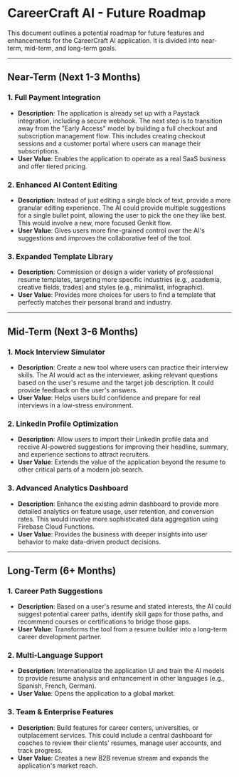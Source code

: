 # CareerCraft AI - Future Roadmap

This document outlines a potential roadmap for future features and enhancements for the CareerCraft AI application. It is divided into near-term, mid-term, and long-term goals.

---

## Near-Term (Next 1-3 Months)

### 1. **Full Payment Integration**
-   **Description**: The application is already set up with a Paystack integration, including a secure webhook. The next step is to transition away from the "Early Access" model by building a full checkout and subscription management flow. This includes creating checkout sessions and a customer portal where users can manage their subscriptions.
-   **User Value**: Enables the application to operate as a real SaaS business and offer tiered pricing.

### 2. **Enhanced AI Content Editing**
-   **Description**: Instead of just editing a single block of text, provide a more granular editing experience. The AI could provide multiple suggestions for a single bullet point, allowing the user to pick the one they like best. This would involve a new, more focused Genkit flow.
-   **User Value**: Gives users more fine-grained control over the AI's suggestions and improves the collaborative feel of the tool.

### 3. **Expanded Template Library**
-   **Description**: Commission or design a wider variety of professional resume templates, targeting more specific industries (e.g., academia, creative fields, trades) and styles (e.g., minimalist, infographic).
-   **User Value**: Provides more choices for users to find a template that perfectly matches their personal brand and industry.

---

## Mid-Term (Next 3-6 Months)

### 1. **Mock Interview Simulator**
-   **Description**: Create a new tool where users can practice their interview skills. The AI would act as the interviewer, asking relevant questions based on the user's resume and the target job description. It could provide feedback on the user's answers.
-   **User Value**: Helps users build confidence and prepare for real interviews in a low-stress environment.

### 2. **LinkedIn Profile Optimization**
-   **Description**: Allow users to import their LinkedIn profile data and receive AI-powered suggestions for improving their headline, summary, and experience sections to attract recruiters.
-   **User Value**: Extends the value of the application beyond the resume to other critical parts of a modern job search.

### 3. **Advanced Analytics Dashboard**
-   **Description**: Enhance the existing admin dashboard to provide more detailed analytics on feature usage, user retention, and conversion rates. This would involve more sophisticated data aggregation using Firebase Cloud Functions.
-   **User Value**: Provides the business with deeper insights into user behavior to make data-driven product decisions.

---

## Long-Term (6+ Months)

### 1. **Career Path Suggestions**
-   **Description**: Based on a user's resume and stated interests, the AI could suggest potential career paths, identify skill gaps for those paths, and recommend courses or certifications to bridge those gaps.
-   **User Value**: Transforms the tool from a resume builder into a long-term career development partner.

### 2. **Multi-Language Support**
-   **Description**: Internationalize the application UI and train the AI models to provide resume analysis and enhancement in other languages (e.g., Spanish, French, German).
-   **User Value**: Opens the application to a global market.

### 3. **Team & Enterprise Features**
-   **Description**: Build features for career centers, universities, or outplacement services. This could include a central dashboard for coaches to review their clients' resumes, manage user accounts, and track progress.
-   **User Value**: Creates a new B2B revenue stream and expands the application's market reach.
